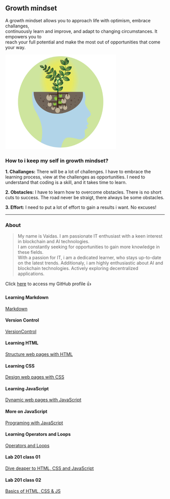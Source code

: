 ## Growth mindset

A growth mindset allows you to approach life with optimism, embrace challanges,  
continuously learn and improve, and adapt to changing circumstances. It empowers you to  
reach your full potential and make the most out of opportunities that come your way.

<img src="image1.webp" alt="This is a growth minset image" style="width:350px; height:300px;">


### How to i keep my self in growth mindset?

**1. Challanges:** There will be a lot of challenges. I have to embrace the learning process, view at the challenges as opportunities. I need to understand that coding is a skill, and it takes time to learn.  

**2. Obstacles:** I have to learn how to overcome obstacles. There is no short cuts to success. The road never be straigt, there always be some obstacles. 

**3. Effort:** I need to put a lot of effort to gain a results i want. No excuses! 

***

### About

> My name is Vaidas. I am passionate IT enthusiast with a keen interest in blockchain and AI technologies.  
> I am constantly seeking for opportunities to gain more knowledge in these fields.  
> With a passion for IT, i am a dedicated learner, who stays up-to-date on the latest trends. 
> Additionaly, i am highly enthusiastic about AI and blockchain technologies. Actively exploring decentralized  
> applications.

Click [here](https://github.com/MisterVaidas) to access my GitHub profile :+1:

#### Learning Markdown

[Markdown](/102/class-01.md)

#### Version Control

[VersionControl](/102/class-03.md)

#### Learning HTML

[Structure web pages with HTML](/102/class-04.md)

#### Learning CSS

[Design web pages with CSS](/102/class-05.md)

#### Learning JavaScript

[Dynamic web pages with JavaScript](/102/class-06.md)

#### More on JavaScript

[Programing with JavaScript](/102/class-07.md)

#### Learning Operators and Loops

[Operators and Loops](/102/class-08.md)

#### Lab 201 class 01

[Dive deaper to HTML, CSS and JavaScript](/201/class-01.md)

#### Lab 201 class 02

[Basics of HTML, CSS & JS](/201/class-02.md)